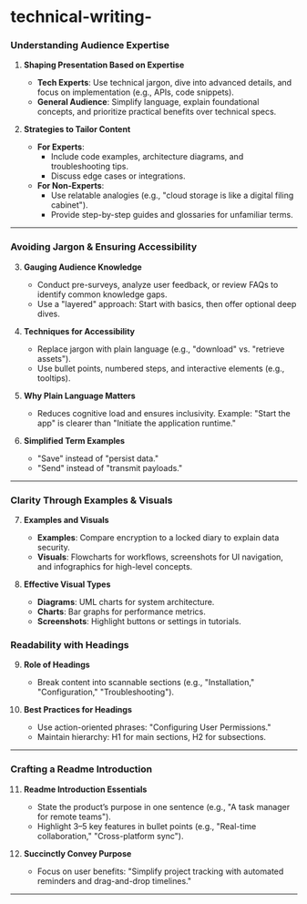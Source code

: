 # technical-writing-

### **Understanding Audience Expertise**
1. **Shaping Presentation Based on Expertise**  
   - **Tech Experts**: Use technical jargon, dive into advanced details, and focus on implementation (e.g., APIs, code snippets).  
   - **General Audience**: Simplify language, explain foundational concepts, and prioritize practical benefits over technical specs.  

2. **Strategies to Tailor Content**  
   - **For Experts**:  
     - Include code examples, architecture diagrams, and troubleshooting tips.  
     - Discuss edge cases or integrations.  
   - **For Non-Experts**:  
     - Use relatable analogies (e.g., "cloud storage is like a digital filing cabinet").  
     - Provide step-by-step guides and glossaries for unfamiliar terms.  

---

### **Avoiding Jargon & Ensuring Accessibility**
3. **Gauging Audience Knowledge**  
   - Conduct pre-surveys, analyze user feedback, or review FAQs to identify common knowledge gaps.  
   - Use a "layered" approach: Start with basics, then offer optional deep dives.  

4. **Techniques for Accessibility**  
   - Replace jargon with plain language (e.g., "download" vs. "retrieve assets").  
   - Use bullet points, numbered steps, and interactive elements (e.g., tooltips).  

5. **Why Plain Language Matters**  
   - Reduces cognitive load and ensures inclusivity. Example: "Start the app" is clearer than "Initiate the application runtime."  

6. **Simplified Term Examples**  
   - "Save" instead of "persist data."  
   - "Send" instead of "transmit payloads."  

---

### **Clarity Through Examples & Visuals**
7. **Examples and Visuals**  
   - **Examples**: Compare encryption to a locked diary to explain data security.  
   - **Visuals**: Flowcharts for workflows, screenshots for UI navigation, and infographics for high-level concepts.  

8. **Effective Visual Types**  
   - **Diagrams**: UML charts for system architecture.  
   - **Charts**: Bar graphs for performance metrics.  
   - **Screenshots**: Highlight buttons or settings in tutorials.  


### **Readability with Headings**
9. **Role of Headings**  
   - Break content into scannable sections (e.g., "Installation," "Configuration," "Troubleshooting").  

10. **Best Practices for Headings**  
    - Use action-oriented phrases: "Configuring User Permissions."  
    - Maintain hierarchy: H1 for main sections, H2 for subsections.  

---

### **Crafting a Readme Introduction**
11. **Readme Introduction Essentials**  
    - State the product’s purpose in one sentence (e.g., "A task manager for remote teams").  
    - Highlight 3–5 key features in bullet points (e.g., "Real-time collaboration," "Cross-platform sync").  

12. **Succinctly Convey Purpose**  
    - Focus on user benefits: "Simplify project tracking with automated reminders and drag-and-drop timelines."  

---

